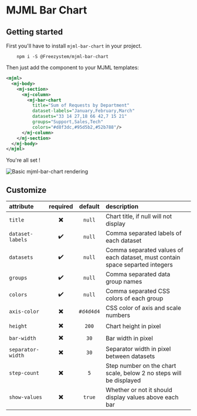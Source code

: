 # MJML Bar Chart

## Getting started

First you'll have to install `mjml-bar-chart` in your project.

```
    npm i -S @Freezystem/mjml-bar-chart
```

Then just add the component to your MJML templates:

```xml
<mjml>
  <mj-body>
    <mj-section>
      <mj-column>
        <mj-bar-chart
          title="Sum of Requests by Department"
          dataset-labels="January,February,March" 
          datasets="33 14 27,18 66 42,7 15 21"
          groups="Support,Sales,Tech"
          colors="#d8f3dc,#95d5b2,#52b788"/>
      </mj-column>
    </mj-section>
  </mj-body>
</mjml>
```

You're all set !

![Basic mjml-bar-chart rendering](https://repository-images.githubusercontent.com/398511647/a3509d00-707c-48e4-9686-7c1281b2af10)

## Customize

| attribute         | required | default   | description                                                                  |
| :---              | :---:    | :---:     | :---                                                                         |
| `title`           | ✖️        | `null`    | Chart title, if null will not display                                        |
| `dataset-labels`  | ✔️        | `null`    | Comma separated labels of each dataset                                       |
| `datasets`        | ✔️        | `null`    | Comma separated values of each dataset, must contain space separted integers |
| `groups`          | ✔️        | `null`    | Comma separated data group names                                             |
| `colors`          | ✔️        | `null`    | Comma separated CSS colors of each group                                     |
| `axis-color`      | ✖️        | `#d4d4d4` | CSS color of axis and scale numbers                                          |
| `height`          | ✖️        | `200`     | Chart height in pixel                                                        |
| `bar-width`       | ✖️        | `30`      | Bar width in pixel                                                           |
| `separator-width` | ✖️        | `30`      | Separator width in pixel between datasets                                    |
| `step-count`      | ✖️        | `5`       | Step number on the chart scale, below 2 no steps will be displayed           |
| `show-values`     | ✖️        | `true`    | Whether or not it should display values above each bar                       |